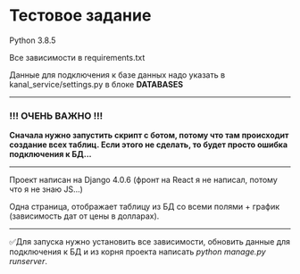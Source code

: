 # Тестовое задание

Python 3.8.5

Все зависимости в requirements.txt

Данные для подключения к базе данных надо указать в kanal_service/settings.py в блоке **DATABASES**

---

### !!! ОЧЕНЬ ВАЖНО !!! 
**Сначала нужно запустить скрипт с ботом, потому что там происходит создание всех таблиц. Если этого не сделать, то будет просто ошибка подключения к БД...**

---

Проект написан на Django 4.0.6 (фронт на React я не написал, потому что я не знаю JS...)

Одна страница, отображает таблицу из БД со всеми полями + график (зависимость дат от цены в долларах).

---

:white_check_mark:Для запуска нужно установить все зависимости, обновить данные для подключения к БД и из корня проекта написать _python manage.py runserver_.
